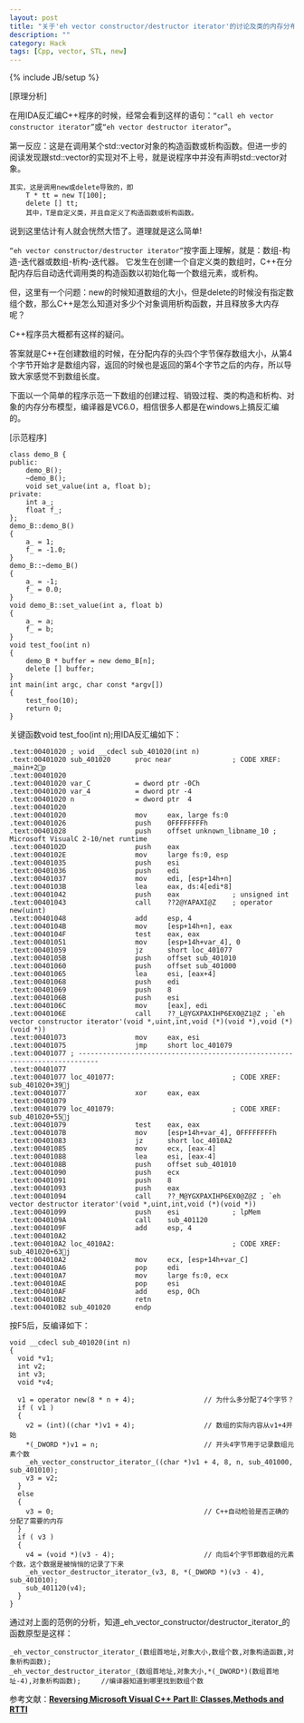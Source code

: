 ```yaml
---
layout: post
title: "关于'eh vector constructor/destructor iterator'的讨论及类的内存分布模型"
description: ""
category: Hack
tags: [Cpp, vector, STL, new]
---
```

{% include JB/setup %}

[原理分析]
	
在用IDA反汇编C++程序的时候，经常会看到这样的语句：`“call eh vector constructor iterator”`或`“eh vector destructor iterator”`。

第一反应：这是在调用某个std::vector<T>对象的构造函数或析构函数。但进一步的阅读发现跟std::vector<T>的实现对不上号，就是说程序中并没有声明std::vector对象。
>
	其实，这是调用new或delete导致的，即
		T * tt = new T[100]; 
		delete [] tt;
		其中，T是自定义类，并且自定义了构造函数或析构函数。

说到这里估计有人就会恍然大悟了。道理就是这么简单!

`“eh vector constructor/destructor iterator”`按字面上理解，就是：数组-构造-迭代器或数组-析构-迭代器。
它发生在创建一个自定义类的数组时，C++在分配内存后自动迭代调用类的构造函数以初始化每一个数组元素，或析构。

但，这里有一个问题：new的时候知道数组的大小，但是delete的时候没有指定数组个数，那么C++是怎么知道对多少个对象调用析构函数，并且释放多大内存呢？

C++程序员大概都有这样的疑问。

答案就是C++在创建数组的时候，在分配内存的头四个字节保存数组大小，从第4个字节开始才是数组内容，返回的时候也是返回的第4个字节之后的内存，所以导致大家感觉不到数组长度。

下面以一个简单的程序示范一下数组的创建过程、销毁过程、类的构造和析构、对象的内存分布模型，编译器是VC6.0，相信很多人都是在windows上搞反汇编的。

[示范程序]

	class demo_B {
	public:
		demo_B();
		~demo_B();
		void set_value(int a, float b);
	private:
		int a_;
		float f_;
	};
	demo_B::demo_B()
	{
		a_ = 1;
		f_ = -1.0;
	}
	demo_B::~demo_B()
	{
		a_ = -1;
		f_ = 0.0;
	}
	void demo_B::set_value(int a, float b)
	{
		a_ = a;
		f_ = b;
	}
	void test_foo(int n)
	{
		demo_B * buffer = new demo_B[n];
		delete [] buffer;
	}
	int main(int argc, char const *argv[])
	{
		test_foo(10);
		return 0;
	}


关键函数void test_foo(int n);用IDA反汇编如下：

	.text:00401020 ; void __cdecl sub_401020(int n)
	.text:00401020 sub_401020      proc near               ; CODE XREF: _main+2p
	.text:00401020
	.text:00401020 var_C           = dword ptr -0Ch
	.text:00401020 var_4           = dword ptr -4
	.text:00401020 n               = dword ptr  4
	.text:00401020
	.text:00401020                 mov     eax, large fs:0
	.text:00401026                 push    0FFFFFFFFh
	.text:00401028                 push    offset unknown_libname_10 ; Microsoft VisualC 2-10/net runtime
	.text:0040102D                 push    eax
	.text:0040102E                 mov     large fs:0, esp
	.text:00401035                 push    esi
	.text:00401036                 push    edi
	.text:00401037                 mov     edi, [esp+14h+n]
	.text:0040103B                 lea     eax, ds:4[edi*8]
	.text:00401042                 push    eax             ; unsigned int
	.text:00401043                 call    ??2@YAPAXI@Z    ; operator new(uint)
	.text:00401048                 add     esp, 4
	.text:0040104B                 mov     [esp+14h+n], eax
	.text:0040104F                 test    eax, eax
	.text:00401051                 mov     [esp+14h+var_4], 0
	.text:00401059                 jz      short loc_401077
	.text:0040105B                 push    offset sub_401010
	.text:00401060                 push    offset sub_401000
	.text:00401065                 lea     esi, [eax+4]
	.text:00401068                 push    edi
	.text:00401069                 push    8
	.text:0040106B                 push    esi
	.text:0040106C                 mov     [eax], edi
	.text:0040106E                 call    ??_L@YGXPAXIHP6EX0@Z1@Z ; `eh vector constructor iterator'(void *,uint,int,void (*)(void *),void (*)(void *))
	.text:00401073                 mov     eax, esi
	.text:00401075                 jmp     short loc_401079
	.text:00401077 ; ---------------------------------------------------------------------------
	.text:00401077
	.text:00401077 loc_401077:                             ; CODE XREF: sub_401020+39j
	.text:00401077                 xor     eax, eax
	.text:00401079
	.text:00401079 loc_401079:                             ; CODE XREF: sub_401020+55j
	.text:00401079                 test    eax, eax
	.text:0040107B                 mov     [esp+14h+var_4], 0FFFFFFFFh
	.text:00401083                 jz      short loc_4010A2
	.text:00401085                 mov     ecx, [eax-4]
	.text:00401088                 lea     esi, [eax-4]
	.text:0040108B                 push    offset sub_401010
	.text:00401090                 push    ecx
	.text:00401091                 push    8
	.text:00401093                 push    eax
	.text:00401094                 call    ??_M@YGXPAXIHP6EX0@Z@Z ; `eh vector destructor iterator'(void *,uint,int,void (*)(void *))
	.text:00401099                 push    esi             ; lpMem
	.text:0040109A                 call    sub_401120
	.text:0040109F                 add     esp, 4
	.text:004010A2
	.text:004010A2 loc_4010A2:                             ; CODE XREF: sub_401020+63j
	.text:004010A2                 mov     ecx, [esp+14h+var_C]
	.text:004010A6                 pop     edi
	.text:004010A7                 mov     large fs:0, ecx
	.text:004010AE                 pop     esi
	.text:004010AF                 add     esp, 0Ch
	.text:004010B2                 retn
	.text:004010B2 sub_401020      endp


按F5后，反编译如下：

	void __cdecl sub_401020(int n)
	{
	  void *v1;
	  int v2;
	  int v3;
	  void *v4;
	
	  v1 = operator new(8 * n + 4);                 // 为什么多分配了4个字节？
	  if ( v1 )
	  {
	    v2 = (int)((char *)v1 + 4);                 // 数组的实际内容从v1+4开始
	    *(_DWORD *)v1 = n;                          // 开头4字节用于记录数组元素个数
	    _eh_vector_constructor_iterator_((char *)v1 + 4, 8, n, sub_401000, sub_401010);
	    v3 = v2;
	  }
	  else
	  {
	    v3 = 0;                                     // C++自动检验是否正确的分配了需要的内存
	  }
	  if ( v3 )
	  {
	    v4 = (void *)(v3 - 4);                      // 向后4个字节即数组的元素个数，这个数据是被悄悄的记录了下来
	    _eh_vector_destructor_iterator_(v3, 8, *(_DWORD *)(v3 - 4), sub_401010);
	    sub_401120(v4);
	  }
	}


通过对上面的范例的分析，知道_eh_vector_constructor/destructor_iterator_的函数原型是这样：

	_eh_vector_constructor_iterator_(数组首地址,对象大小,数组个数,对象构造函数,对象析构函数);
	_eh_vector_destructor_iterator_(数组首地址,对象大小,*(_DWORD*)(数组首地址-4),对象析构函数);		//编译器知道到哪里找到数组个数


参考文献：**[Reversing Microsoft Visual C++ Part II: Classes,Methods and RTTI](www.openrce.org/articles/full_view/23)**
			


